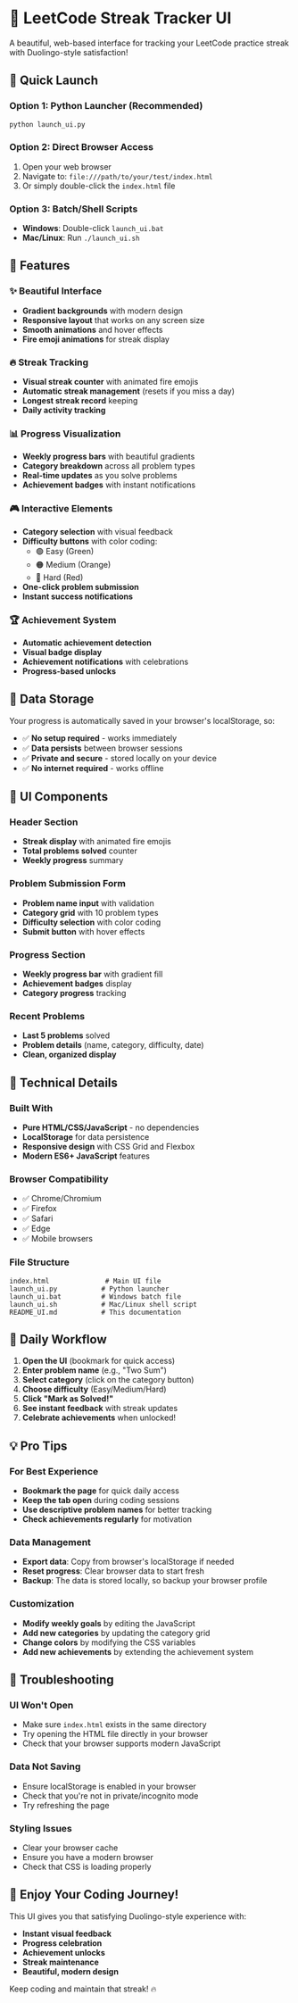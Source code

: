 # 🎨 LeetCode Streak Tracker UI

A beautiful, web-based interface for tracking your LeetCode practice streak with Duolingo-style satisfaction!

## 🚀 Quick Launch

### Option 1: Python Launcher (Recommended)
```bash
python launch_ui.py
```

### Option 2: Direct Browser Access
1. Open your web browser
2. Navigate to: `file:///path/to/your/test/index.html`
3. Or simply double-click the `index.html` file

### Option 3: Batch/Shell Scripts
- **Windows**: Double-click `launch_ui.bat`
- **Mac/Linux**: Run `./launch_ui.sh`

## 🎯 Features

### ✨ Beautiful Interface
- **Gradient backgrounds** with modern design
- **Responsive layout** that works on any screen size
- **Smooth animations** and hover effects
- **Fire emoji animations** for streak display

### 🔥 Streak Tracking
- **Visual streak counter** with animated fire emojis
- **Automatic streak management** (resets if you miss a day)
- **Longest streak record** keeping
- **Daily activity tracking**

### 📊 Progress Visualization
- **Weekly progress bars** with beautiful gradients
- **Category breakdown** across all problem types
- **Real-time updates** as you solve problems
- **Achievement badges** with instant notifications

### 🎮 Interactive Elements
- **Category selection** with visual feedback
- **Difficulty buttons** with color coding:
  - 🟢 Easy (Green)
  - 🟠 Medium (Orange) 
  - 🔴 Hard (Red)
- **One-click problem submission**
- **Instant success notifications**

### 🏆 Achievement System
- **Automatic achievement detection**
- **Visual badge display**
- **Achievement notifications** with celebrations
- **Progress-based unlocks**

## 💾 Data Storage

Your progress is automatically saved in your browser's localStorage, so:
- ✅ **No setup required** - works immediately
- ✅ **Data persists** between browser sessions
- ✅ **Private and secure** - stored locally on your device
- ✅ **No internet required** - works offline

## 🎨 UI Components

### Header Section
- **Streak display** with animated fire emojis
- **Total problems solved** counter
- **Weekly progress** summary

### Problem Submission Form
- **Problem name input** with validation
- **Category grid** with 10 problem types
- **Difficulty selection** with color coding
- **Submit button** with hover effects

### Progress Section
- **Weekly progress bar** with gradient fill
- **Achievement badges** display
- **Category progress** tracking

### Recent Problems
- **Last 5 problems** solved
- **Problem details** (name, category, difficulty, date)
- **Clean, organized display**

## 🔧 Technical Details

### Built With
- **Pure HTML/CSS/JavaScript** - no dependencies
- **LocalStorage** for data persistence
- **Responsive design** with CSS Grid and Flexbox
- **Modern ES6+ JavaScript** features

### Browser Compatibility
- ✅ Chrome/Chromium
- ✅ Firefox
- ✅ Safari
- ✅ Edge
- ✅ Mobile browsers

### File Structure
```
index.html              # Main UI file
launch_ui.py           # Python launcher
launch_ui.bat          # Windows batch file
launch_ui.sh           # Mac/Linux shell script
README_UI.md           # This documentation
```

## 🎯 Daily Workflow

1. **Open the UI** (bookmark for quick access)
2. **Enter problem name** (e.g., "Two Sum")
3. **Select category** (click on the category button)
4. **Choose difficulty** (Easy/Medium/Hard)
5. **Click "Mark as Solved!"**
6. **See instant feedback** with streak updates
7. **Celebrate achievements** when unlocked!

## 💡 Pro Tips

### For Best Experience
- **Bookmark the page** for quick daily access
- **Keep the tab open** during coding sessions
- **Use descriptive problem names** for better tracking
- **Check achievements regularly** for motivation

### Data Management
- **Export data**: Copy from browser's localStorage if needed
- **Reset progress**: Clear browser data to start fresh
- **Backup**: The data is stored locally, so backup your browser profile

### Customization
- **Modify weekly goals** by editing the JavaScript
- **Add new categories** by updating the category grid
- **Change colors** by modifying the CSS variables
- **Add new achievements** by extending the achievement system

## 🚨 Troubleshooting

### UI Won't Open
- Make sure `index.html` exists in the same directory
- Try opening the HTML file directly in your browser
- Check that your browser supports modern JavaScript

### Data Not Saving
- Ensure localStorage is enabled in your browser
- Check that you're not in private/incognito mode
- Try refreshing the page

### Styling Issues
- Clear your browser cache
- Ensure you have a modern browser
- Check that CSS is loading properly

## 🎉 Enjoy Your Coding Journey!

This UI gives you that satisfying Duolingo-style experience with:
- **Instant visual feedback**
- **Progress celebration**
- **Achievement unlocks**
- **Streak maintenance**
- **Beautiful, modern design**

Keep coding and maintain that streak! 🔥
